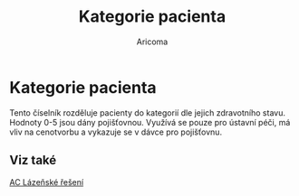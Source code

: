 ﻿---
    title: "Kategorie pacienta"
    author: Aricoma
    ms.date: 04/30/2018
    ms.topic: article
    ms.prod: dynamics-nav-2017
    ms.contentlocale: cs-cz
    ms.lasthandoff: 04/30/2018
---

# Kategorie pacienta

Tento číselník rozděluje pacienty do kategorií dle jejich zdravotního stavu. Hodnoty 0-5 jsou dány pojišťovnou. Využívá se pouze pro ústavní péči, má vliv na cenotvorbu a vykazuje se v dávce pro pojišťovnu. 


## <a name="see-also"></a>Viz také
[AC Lázeňské řešení](spa-solution.md)